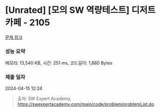 # [Unrated] [모의 SW 역량테스트] 디저트 카페 - 2105 

[문제 링크](https://swexpertacademy.com/main/code/problem/problemDetail.do?contestProbId=AV5VwAr6APYDFAWu) 

### 성능 요약

메모리: 13,540 KB, 시간: 251 ms, 코드길이: 1,880 Bytes

### 제출 일자

2024-04-15 12:24



> 출처: SW Expert Academy, https://swexpertacademy.com/main/code/problem/problemList.do